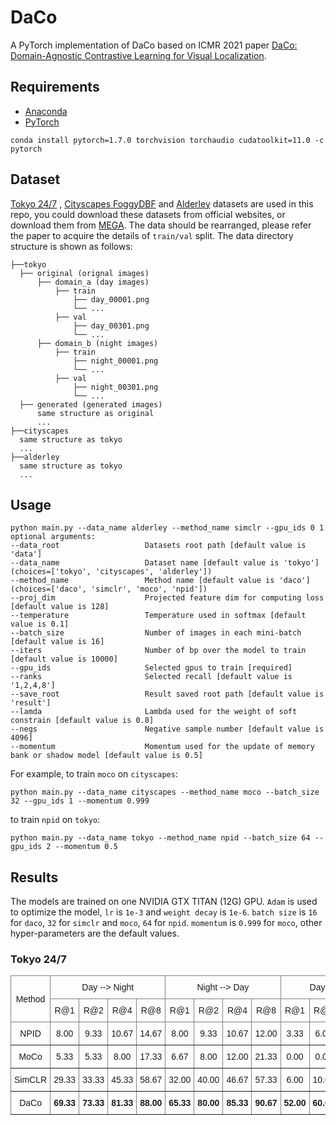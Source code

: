 # DaCo
A PyTorch implementation of DaCo based on ICMR 2021
paper [DaCo: Domain-Agnostic Contrastive Learning for Visual Localization]().

## Requirements

- [Anaconda](https://www.anaconda.com/download/)
- [PyTorch](https://pytorch.org)

```
conda install pytorch=1.7.0 torchvision torchaudio cudatoolkit=11.0 -c pytorch
```

## Dataset

[Tokyo 24/7](http://www.ok.ctrl.titech.ac.jp/~torii/project/247/)
, [Cityscapes FoggyDBF](https://www.cityscapes-dataset.com)
and [Alderley](https://wiki.qut.edu.au/pages/viewpage.action?pageId=181178395) datasets are used in this repo, you could
download these datasets from official websites, or download them
from [MEGA](https://mega.nz/folder/kx53iYoL#u_Zc6ogPokaTRVM6qYn3ZA). The data should be rearranged, please refer the
paper to acquire the details of `train/val` split. The data directory structure is shown as follows:

 ```
├──tokyo
   ├── original (orignal images)
       ├── domain_a (day images)
           ├── train
               ├── day_00001.png
               └── ...
           ├── val
               ├── day_00301.png
               └── ...
       ├── domain_b (night images)
           ├── train
               ├── night_00001.png
               └── ...
           ├── val
               ├── night_00301.png
               └── ...
   ├── generated (generated images)
       same structure as original
       ...
├──cityscapes
   same structure as tokyo
   ...
├──alderley
   same structure as tokyo 
   ... 
```

## Usage

```
python main.py --data_name alderley --method_name simclr --gpu_ids 0 1
optional arguments:
--data_root                   Datasets root path [default value is 'data']
--data_name                   Dataset name [default value is 'tokyo'](choices=['tokyo', 'cityscapes', 'alderley'])
--method_name                 Method name [default value is 'daco'](choices=['daco', 'simclr', 'moco', 'npid'])
--proj_dim                    Projected feature dim for computing loss [default value is 128]
--temperature                 Temperature used in softmax [default value is 0.1]
--batch_size                  Number of images in each mini-batch [default value is 16]
--iters                       Number of bp over the model to train [default value is 10000]
--gpu_ids                     Selected gpus to train [required]  
--ranks                       Selected recall [default value is '1,2,4,8']
--save_root                   Result saved root path [default value is 'result']
--lamda                       Lambda used for the weight of soft constrain [default value is 0.8]
--negs                        Negative sample number [default value is 4096]
--momentum                    Momentum used for the update of memory bank or shadow model [default value is 0.5]
```

For example, to train `moco` on `cityscapes`:

```
python main.py --data_name cityscapes --method_name moco --batch_size 32 --gpu_ids 1 --momentum 0.999
```

to train `npid` on `tokyo`:

```
python main.py --data_name tokyo --method_name npid --batch_size 64 --gpu_ids 2 --momentum 0.5
```

## Results

The models are trained on one NVIDIA GTX TITAN (12G) GPU. `Adam` is used to optimize the model, `lr` is `1e-3`
and `weight decay` is `1e-6`. `batch size` is `16` for `daco`, `32` for `simclr` and `moco`, `64` for `npid`.
`momentum` is `0.999` for `moco`, other hyper-parameters are the default values.

### Tokyo 24/7

<style type="text/css">
.tg  {border-collapse:collapse;border-spacing:0;}
.tg td{border-color:black;border-style:solid;border-width:1px;font-family:Arial, sans-serif;font-size:14px;
  overflow:hidden;padding:10px 5px;word-break:normal;}
.tg th{border-color:black;border-style:solid;border-width:1px;font-family:Arial, sans-serif;font-size:14px;
  font-weight:normal;overflow:hidden;padding:10px 5px;word-break:normal;}
.tg .tg-9wq8{border-color:inherit;text-align:center;vertical-align:middle}
.tg .tg-baqh{text-align:center;vertical-align:top}
.tg .tg-c3ow{border-color:inherit;text-align:center;vertical-align:top}
.tg .tg-nrix{text-align:center;vertical-align:middle}
.tg .tg-7btt{border-color:inherit;font-weight:bold;text-align:center;vertical-align:top}
</style>
<table class="tg">
<thead>
  <tr>
    <th class="tg-9wq8" rowspan="2">Method</th>
    <th class="tg-c3ow" colspan="4">Day --&gt; Night</th>
    <th class="tg-c3ow" colspan="4">Night --&gt; Day</th>
    <th class="tg-c3ow" colspan="4">Day &lt;--&gt; Night</th>
    <th class="tg-nrix" rowspan="2">Download</th>
  </tr>
  <tr>
    <td class="tg-c3ow">R@1</td>
    <td class="tg-c3ow">R@2</td>
    <td class="tg-c3ow">R@4</td>
    <td class="tg-c3ow">R@8</td>
    <td class="tg-c3ow">R@1</td>
    <td class="tg-c3ow">R@2</td>
    <td class="tg-c3ow">R@4</td>
    <td class="tg-c3ow">R@8</td>
    <td class="tg-c3ow">R@1</td>
    <td class="tg-c3ow">R@2</td>
    <td class="tg-c3ow">R@4</td>
    <td class="tg-c3ow">R@8</td>
  </tr>
</thead>
<tbody>
  <tr>
    <td class="tg-c3ow">NPID</td>
    <td class="tg-c3ow">8.00</td>
    <td class="tg-c3ow">9.33</td>
    <td class="tg-c3ow">10.67</td>
    <td class="tg-c3ow">14.67</td>
    <td class="tg-c3ow">8.00</td>
    <td class="tg-c3ow">9.33</td>
    <td class="tg-c3ow">10.67</td>
    <td class="tg-c3ow">12.00</td>
    <td class="tg-c3ow">3.33</td>
    <td class="tg-c3ow">6.00</td>
    <td class="tg-c3ow">6.67</td>
    <td class="tg-c3ow">8.00</td>
    <td class="tg-baqh">abcd</td>
  </tr>
  <tr>
    <td class="tg-c3ow">MoCo</td>
    <td class="tg-c3ow">5.33</td>
    <td class="tg-c3ow">5.33</td>
    <td class="tg-c3ow">8.00</td>
    <td class="tg-c3ow">17.33</td>
    <td class="tg-c3ow">6.67</td>
    <td class="tg-c3ow">8.00</td>
    <td class="tg-c3ow">12.00</td>
    <td class="tg-c3ow">21.33</td>
    <td class="tg-c3ow">0.00</td>
    <td class="tg-c3ow">0.00</td>
    <td class="tg-c3ow">0.00</td>
    <td class="tg-c3ow">0.67</td>
    <td class="tg-baqh">efgh</td>
  </tr>
  <tr>
    <td class="tg-c3ow">SimCLR</td>
    <td class="tg-c3ow">29.33</td>
    <td class="tg-c3ow">33.33</td>
    <td class="tg-c3ow">45.33</td>
    <td class="tg-c3ow">58.67</td>
    <td class="tg-c3ow">32.00</td>
    <td class="tg-c3ow">40.00</td>
    <td class="tg-c3ow">46.67</td>
    <td class="tg-c3ow">57.33</td>
    <td class="tg-c3ow">6.00</td>
    <td class="tg-c3ow">10.00</td>
    <td class="tg-c3ow">14.00</td>
    <td class="tg-c3ow">20.00</td>
    <td class="tg-baqh">hhhh</td>
  </tr>
  <tr>
    <td class="tg-c3ow">DaCo</td>
    <td class="tg-7btt">69.33</td>
    <td class="tg-7btt">73.33</td>
    <td class="tg-7btt">81.33</td>
    <td class="tg-7btt">88.00</td>
    <td class="tg-7btt">65.33</td>
    <td class="tg-7btt">80.00</td>
    <td class="tg-7btt">85.33</td>
    <td class="tg-7btt">90.67</td>
    <td class="tg-7btt">52.00</td>
    <td class="tg-7btt">60.67</td>
    <td class="tg-7btt">73.33</td>
    <td class="tg-7btt">81.33</td>
    <td class="tg-baqh">rrrr</td>
  </tr>
</tbody>
</table>